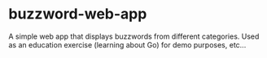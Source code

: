 # buzzword-web-app
A simple web app that displays buzzwords from different categories. Used as an education exercise (learning about Go) for demo purposes, etc...
